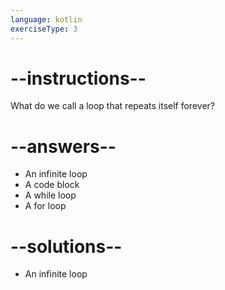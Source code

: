 ```yaml
---
language: kotlin
exerciseType: 3
---
```


# --instructions--

What do we call a loop that repeats itself forever?

# --answers--

- An infinite loop
- A code block
- A while loop
- A for loop

# --solutions--

- An infinite loop
